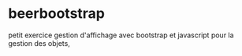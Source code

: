# beerbootstrap
petit exercice gestion d'affichage avec bootstrap et javascript pour la gestion des objets,

